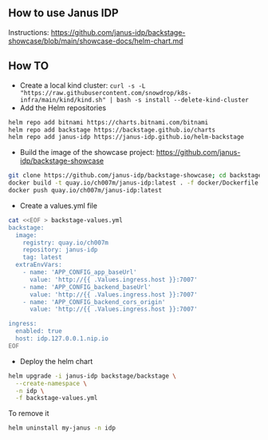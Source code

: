 ## How to use Janus IDP

Instructions: https://github.com/janus-idp/backstage-showcase/blob/main/showcase-docs/helm-chart.md

## How TO

- Create a local kind cluster: `curl -s -L "https://raw.githubusercontent.com/snowdrop/k8s-infra/main/kind/kind.sh" | bash -s install --delete-kind-cluster`
- Add the Helm repositories
```bash
helm repo add bitnami https://charts.bitnami.com/bitnami
helm repo add backstage https://backstage.github.io/charts
helm repo add janus-idp https://janus-idp.github.io/helm-backstage
```
- Build the image of the showcase project: https://github.com/janus-idp/backstage-showcase
```bash
git clone https://github.com/janus-idp/backstage-showcase; cd backstage-showcase
docker build -t quay.io/ch007m/janus-idp:latest . -f docker/Dockerfile
docker push quay.io/ch007m/janus-idp:latest
```
- Create a values.yml file
```bash
cat <<EOF > backstage-values.yml
backstage:
  image:
    registry: quay.io/ch007m
    repository: janus-idp
    tag: latest
  extraEnvVars:
    - name: 'APP_CONFIG_app_baseUrl'
      value: 'http://{{ .Values.ingress.host }}:7007'
    - name: 'APP_CONFIG_backend_baseUrl'
      value: 'http://{{ .Values.ingress.host }}:7007'
    - name: 'APP_CONFIG_backend_cors_origin'
      value: 'http://{{ .Values.ingress.host }}:7007'

ingress:
  enabled: true
  host: idp.127.0.0.1.nip.io
EOF
```
- Deploy the helm chart
```bash
helm upgrade -i janus-idp backstage/backstage \
  --create-namespace \
  -n idp \
  -f backstage-values.yml
```

To remove it
```bash
helm uninstall my-janus -n idp
```
